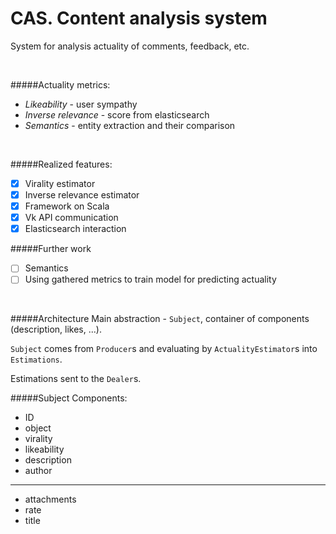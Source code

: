 # CAS. Content analysis system

System for analysis actuality of comments, feedback, etc.

<br>

#####Actuality metrics:
- _Likeability_ - user sympathy
- _Inverse relevance_ - score from elasticsearch
- _Semantics_ - entity extraction and their comparison

<br>

#####Realized features:
- [x] Virality estimator
- [x] Inverse relevance estimator
- [x] Framework on Scala
- [x] Vk API communication
- [x] Elasticsearch interaction

#####Further work
- [ ] Semantics
- [ ] Using gathered metrics to train model for predicting actuality

<br>

#####Architecture
Main abstraction - `Subject`, container of components (description, likes, ...).

`Subject` comes from `Producer`s and evaluating by `ActualityEstimator`s into `Estimations`.

Estimations sent to the `Dealer`s.


#####Subject Components:
- ID
- object
- virality
- likeability
- description
- author
 
--------------------

- attachments
- rate
- title

